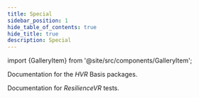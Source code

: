 ```yaml
---
title: Special
sidebar_position: 1
hide_table_of_contents: true
hide_title: true
description: Special
---
```


import {GalleryItem} from '@site/src/components/GalleryItem';

<div className="row">
<GalleryItem 
        name = 'HVR Basis Packages'
        url = '/docs/basis'
>

Documentation for the *HVR* Basis packages.

</GalleryItem>
<GalleryItem 
        name = 'ResilienceVR'
        image = {require("@site/docs/products/gallery-img/resilience-temp.png").default}
        url = '/docs/resilience'
>

Documentation for *ResilienceVR* tests.

</GalleryItem>
</div>